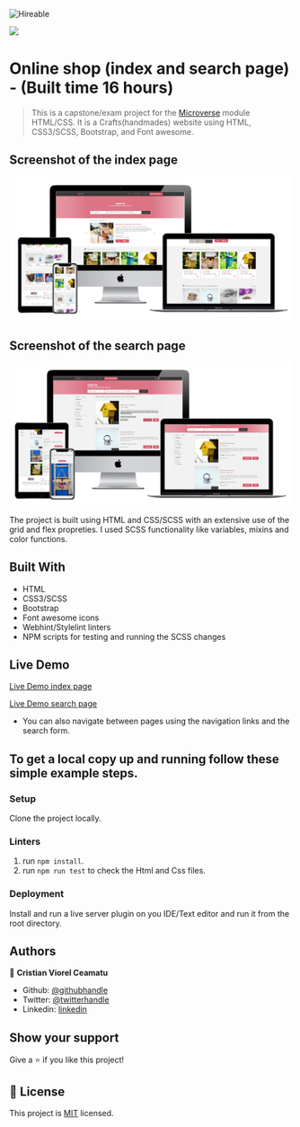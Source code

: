 ![Hireable](https://img.shields.io/badge/Hireable-yes-success)

![](https://img.shields.io/badge/-Microverse%20projects-blueviolet)
# Online shop (index and search page) - (Built time 16 hours)

> This is a capstone/exam project for the [Microverse](https://www.microverse.org) module HTML/CSS. It is a Crafts(handmades) website using HTML, CSS3/SCSS, Bootstrap, and Font awesome.

## Screenshot of the index page

![screenshot](./.github/app-screenshot-index.png)

## Screenshot of the search page

![screenshot](./.github/app-screenshot-search.png)


The project is built using HTML and CSS/SCSS with an extensive use of the grid and flex propreties. I used SCSS functionality like variables, mixins and color functions.

## Built With

- HTML
- CSS3/SCSS
- Bootstrap
- Font awesome icons
- Webhint/Stylelint linters
- NPM scripts for testing and running the SCSS changes

## Live Demo

[Live Demo index page](https://raw.githack.com/cristianCeamatu/microverse-HTML-CSS-capstone-project-online-shop-for-electronics/dev/index.html)

[Live Demo search page](https://raw.githack.com/cristianCeamatu/microverse-HTML-CSS-capstone-project-online-shop-for-electronics/dev/search.html)

- You can also navigate between pages using the navigation links and the search form.

## To get a local copy up and running follow these simple example steps.

### Setup

Clone the project locally.

### Linters

1. run `npm install`.
2. run `npm run test` to check the Html and Css files.

### Deployment

Install and run a live server plugin on you IDE/Text editor and run it from the root directory.

## Authors

👤 **Cristian Viorel Ceamatu**

- Github: [@githubhandle](https://github.com/cristianCeamatu)
- Twitter: [@twitterhandle](https://twitter.com/CeamatuV)
- Linkedin: [linkedin](https://www.linkedin.com/in/ceamatu-cristian-viorel-7a5469136/)

## Show your support

Give a ⭐️ if you like this project!

## 📝 License

This project is [MIT](lic.url) licensed.

